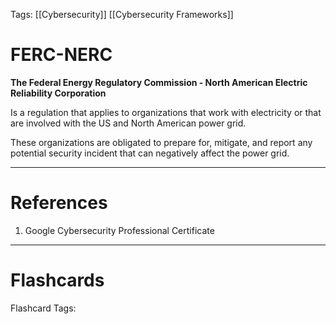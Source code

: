 Tags: [[Cybersecurity]] [[Cybersecurity Frameworks]]
# FERC-NERC

**The Federal Energy Regulatory Commission - North American Electric Reliability Corporation**

Is a regulation that applies to organizations that work with electricity or that are involved with the US and North American power grid.

These organizations are obligated to prepare for, mitigate, and report any potential security incident that can negatively affect the power grid.

---
# References

1. Google Cybersecurity Professional Certificate

---
# Flashcards

Flashcard Tags: 